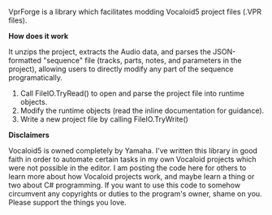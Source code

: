 VprForge is a library which facilitates modding Vocaloid5 project files (.VPR files).

__How does it work__

It unzips the project, extracts the Audio data, and parses the JSON-formatted "sequence" file (tracks, parts, notes, and parameters in the project), allowing users to directly modify any part of the sequence programatically.

1. Call FileIO.TryRead() to open and parse the project file into runtime objects.
2. Modify the runtime objects (read the inline documentation for guidance).
3. Write a new project file by calling FileIO.TryWrite()

__Disclaimers__

Vocaloid5 is owned completely by Yamaha. I've written this library in good faith in order to automate certain tasks in my own Vocaloid projects which were not possible in the editor.
I am posting the code here for others to learn more about how Vocaloid projects work, and maybe learn a thing or two about C# programming.
If you want to use this code to somehow circumvent any copyrights or duties to the program's owner, shame on you. Please support the things you love.

